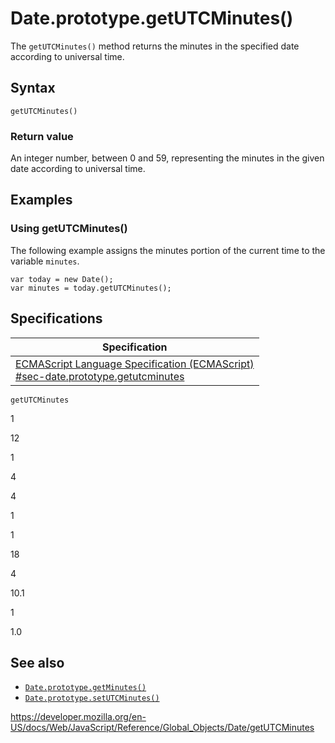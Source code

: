 # Date.prototype.getUTCMinutes()

The `getUTCMinutes()` method returns the minutes in the specified date according to universal time.

## Syntax

    getUTCMinutes()

### Return value

An integer number, between 0 and 59, representing the minutes in the given date according to universal time.

## Examples

### Using getUTCMinutes()

The following example assigns the minutes portion of the current time to the variable `minutes`.

    var today = new Date();
    var minutes = today.getUTCMinutes();

## Specifications

<table><thead><tr class="header"><th>Specification</th></tr></thead><tbody><tr class="odd"><td><a href="https://tc39.es/ecma262/#sec-date.prototype.getutcminutes">ECMAScript Language Specification (ECMAScript)<br />
<span class="small">#sec-date.prototype.getutcminutes</span></a></td></tr></tbody></table>

`getUTCMinutes`

1

12

1

4

4

1

1

18

4

10.1

1

1.0

## See also

-   [`Date.prototype.getMinutes()`](getminutes)
-   [`Date.prototype.setUTCMinutes()`](setutcminutes)

<a href="https://developer.mozilla.org/en-US/docs/Web/JavaScript/Reference/Global_Objects/Date/getUTCMinutes" class="_attribution-link">https://developer.mozilla.org/en-US/docs/Web/JavaScript/Reference/Global_Objects/Date/getUTCMinutes</a>
